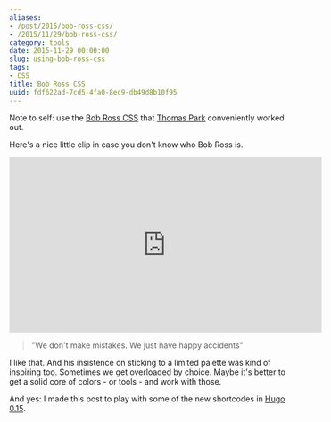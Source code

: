 ```yaml
---
aliases:
- /post/2015/bob-ross-css/
- /2015/11/29/bob-ross-css/
category: tools
date: 2015-11-29 00:00:00
slug: using-bob-ross-css
tags:
- CSS
title: Bob Ross CSS
uuid: fdf622ad-7cd5-4fa0-8ec9-db49d8b10f95
---
```


Note to self: use the [Bob Ross CSS][] that [Thomas Park][] conveniently worked out.

[Bob Ross CSS]: https://gist.github.com/thomaspark/41f381048adcceb6d261
[Thomas Park]: http://thomaspark.co/2015/11/bob-ross-color-palette-in-css/

<!--more-->

Here's a nice little clip in case you don't know who Bob Ross is.

<iframe width="560" height="315" src="https://www.youtube.com/embed/IWmgEOxVynU" title="YouTube video player" frameborder="0" allow="accelerometer; autoplay; clipboard-write; encrypted-media; gyroscope; picture-in-picture" allowfullscreen></iframe>

> "We don't make mistakes. We just have happy accidents"

I like that. And his insistence on sticking to a limited palette was kind of
inspiring too. Sometimes we get overloaded by choice. Maybe it's better to get
a solid core of colors - or tools - and work with those.



<script src="https://gist.github.com/thomaspark/41f381048adcceb6d261.js"></script>

And yes: I made this post to play with some of the new shortcodes
in [Hugo 0.15][].

[Hugo 0.15]: https://github.com/spf13/hugo/releases/tag/v0.15